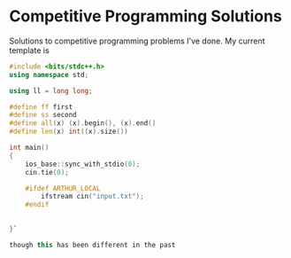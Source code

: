 # Competitive Programming Solutions

Solutions to competitive programming problems I've done. My current template is 

```cpp
#include <bits/stdc++.h>
using namespace std;

using ll = long long;

#define ff first
#define ss second
#define all(x) (x).begin(), (x).end()
#define len(x) int((x).size())

int main()
{
	ios_base::sync_with_stdio(0);
	cin.tie(0);

	#ifdef ARTHUR_LOCAL
		ifstream cin("input.txt");
	#endif

	
}`

though this has been different in the past
